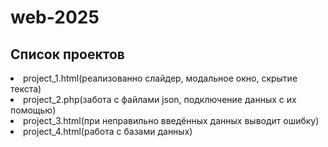 # web-2025
<h2>Список проектов</h2>
<li>project_1.html(реализованно слайдер, модальное окно, скрытие текста)</li>
<li>project_2.php(забота с файлами json, подключение данных с их помощью)</li>
<li>project_3.html(при неправильно введённых данных выводит ошибку)</li>
<li>project_4.html(работа с базами данных)</li>
